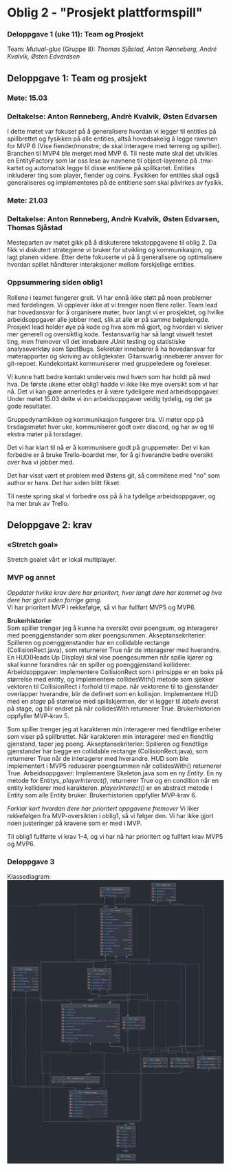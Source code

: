# Oblig 2 - "Prosjekt plattformspill"
### Deloppgave 1 (uke 11): Team og Prosjekt
Team: *Mutual-glue* (Gruppe 8): *Thomas Sjåstad, Anton Rønneberg, André Kvalvik, Østen Edvardsen*

## Deloppgave 1: Team og prosjekt
### Møte: 15.03
### Deltakelse: Anton Rønneberg, Andrè Kvalvik, Østen Edvarsen
I dette møtet var fokuset på å generalisere hvordan vi legger til entities på spillbrettet og fysikken på alle entities, altså hovedsakelig å legge rammen for MVP 6 (Vise fiender/monstre; de skal interagere med terreng og spiller). Branchen til MVP4 ble merget med MVP 6. Til neste møte skal det utvikles en EntityFactory som lar oss lese av navnene til object-layerene på .tmx-kartet og automatisk legge til disse entitiene på spillkartet. Entities inkluderer ting som player, fiender og coins. Fysikken for entities skal også generaliseres og implementeres på de entitiene som skal påvirkes av fysikk. 

### Møte: 21.03
### Deltakelse: Anton Rønneberg, Andrè Kvalvik, Østen Edvarsen, Thomas Sjåstad
Mesteparten av møtet gikk på å diskuterere tekstoppgavene til oblig 2. Da fikk vi diskutert strategiene vi bruker for utvikling og kommunikasjon, og lagt planen videre. Etter dette fokuserte vi på å generalisere og optimalisere hvordan spillet håndterer interaksjoner mellom forskjellige entities. 


### Oppsummering siden oblig1
Rollene i teamet fungerer greit. Vi har ennå ikke støtt på noen problemer med fordelingen. Vi opplever ikke at vi trenger noen flere roller. Team lead har hovedansvar for å organisere møter, hvor langt vi er prosjektet, og hvilke arbeidsoppgaver alle jobber med, slik at alle er på samme bølgelengde. Prosjekt lead holder øye på kode og hva som må gjort, og hvordan vi skriver mer generell og oversiktlig kode. Testansvarlig har så langt visuelt testet ting, men fremover vil det innebære JUnit testing og statistiske analyseverktøy som SpotBugs. Sekretær innebærer å ha hovedansvar for møterapporter og skriving av obligtekster. Gitansvarlig innebærer ansvar for git-repoet. Kundekontakt kommuniserer med gruppeledere og foreleser. 

Vi kunne hatt bedre kontakt underveis med hvem som har holdt på med hva. De første ukene etter oblig1 hadde vi ikke like mye oversikt som vi har nå. Det vi kan gjøre annerledes er å være tydeligere med arbeidsoppgaver. Under møtet 15.03 delte vi inn arbeidsoppgaver veldig tydelig, og det ga gode resultater. 

Gruppedynamikken og kommunikasjon fungerer bra. Vi møter opp på tirsdagsmøtet hver uke, kommuniserer godt over discord, og har av og til ekstra møter på torsdager. 

Det vi har klart til nå er å kommunisere godt på gruppemøter. Det vi kan forbedre er å bruke Trello-boardet mer, for å gi hverandre bedre oversikt over hva vi jobber med. 

Det har visst vært et problem med Østens git, så commitene med "no" som author er hans. Det har siden blitt fikset.

Til neste spring skal vi forbedre oss på å ha tydelige arbeidsoppgaver, og ha mer bruk av Trello. 


## Deloppgave 2: krav
### «Stretch goal»
Stretch goalet vårt er lokal multiplayer. 

### MVP og annet
*Oppdater hvilke krav dere har prioritert, hvor langt dere har kommet og hva dere har gjort siden forrige gang.* <br> Vi har prioritert MVP i rekkefølge, så vi har fullført MVP5 og MVP6. 

<b>Brukerhistorier </b> <br>
Som spiller trenger jeg å kunne ha oversikt over poengsum, og interagerer med poenggjenstander som øker poengsummen.
Akseptansekriterier:
Spilleren og poenggjenstander har en collidable rectange (CollisionRect.java), som returnerer True når de interagerer med hverandre. En HUD(Heads Up Display) skal vise poengesummen når spille kjører og skal kunne forandres når en spiller og poenggjenstand kolliderer.
Arbeidsoppgaver:
Implementere CollisionRect som i prinsippe er en boks på størrelse med entity, og implementere collidesWith() metode som sjekker vektoren til CollisionRect i forhold til mape. når vektorene til to gjenstander overlapper hverandre, blir de definert som en kollisjon.
Implementere HUD med en _stage_ på størrelse med spillskjermen, der vi legger til _labels_ øverst på stage, og blir endret på når collidesWith returnerer True.
Brukerhistorien oppfyller MVP-krav 5.

Som spiller trenger jeg at karakteren min interagerer med fiendtlige enheter som viser på spillbrettet. Når karakteren min interagerer med en fiendtlig gjenstand, taper jeg poeng.
Akseptansekriterier:
Spilleren og fiendtlige gjenstander har begge en collidable rectange (CollisionRect.java), som returnerer True når de interagerer med hverandre. HUD som ble implementert i MVP5 reduserer poengsummen når collidesWith() returnerer True.
Arbeidsoppgaver:
Implementere Skeleton.java som en ny _Entity_. En ny metode for Entitys, _playerInteract()_, returnerer True og en condition når en entity kolliderer med karakteren. _playerInteract()_ er en abstract metode i Entity som alle Entity bruker.
Brukerhistorien oppfyller MVP-krav 6.


*Forklar kort hvordan dere har prioritert oppgavene fremover*
Vi liker rekkefølgen fra MVP-oversikten i oblig1, så vi følger den. Vi har ikke gjort noen justeringer på kravene som er med i MVP. 

Til oblig1 fullførte vi krav 1-4, og vi har nå har prioritert og fullført krav MVP5 og MVP6. 


### Deloppgave 3
Klassediagram:
![Klassediagram](/Deliverables/klassediagram.png " Klassediagram")



